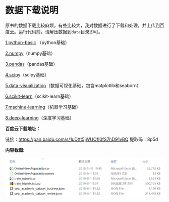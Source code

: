 # 数据下载说明
原书的数据下载比较麻烦，有些比较大，我对数据进行了下载和处理，并上传到百度云。运行代码前，请解压数据到`data`目录即可。

[1.python-basic](1.python-basic) （python基础）

[2.numpy](2.numpy)（numpy基础）

[3.pandas](3.pandas)（pandas基础）

[4.scipy](4.scipy)（scipy基础）

[5.data-visualization](5.data-visualization)（数据可视化基础，包含matplotlib和seaborn）

[6.scikit-learn](6.scikit-learn)（scikit-learn基础）

[7.machine-learning](7.machine-learning)（机器学习基础）

[8.deep-learning](8.deep-learning)（深度学习基础）



**百度云下载地址：**

链接：https://pan.baidu.com/s/1uDXt5jWUOfI0fS7hD91vBQ 
提取码：8p5d 

**内容截图:**

![](../images/data.png)